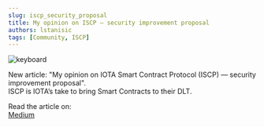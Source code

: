 ```yaml
---
slug: iscp_security_proposal
title: My opinion on ISCP — security improvement proposal
authors: lstanisic
tags: [Community, ISCP]
---
```


![keyboard](https://miro.medium.com/max/1400/1*mUjOq0Y8iBfLC-4ztXEiTg.jpeg)

New article: "My opinion on IOTA Smart Contract Protocol (ISCP) — security improvement proposal".  
ISCP is IOTA’s take to bring Smart Contracts to their DLT.

Read the article on:  
[Medium](https://luka99.medium.com/my-opinion-on-iota-smart-contract-protocol-iscp-security-improvement-proposal-c6ca3ca3df23)
